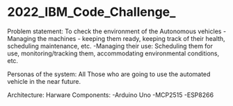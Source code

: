 # 2022_IBM_Code_Challenge_

Problem statement:
To check the environment of the Autonomous vehicles
-Managing the machines - keeping them ready, keeping track of their health, scheduling maintenance, etc. 
-Managing their use: Scheduling them for use, monitoring/tracking them, accommodating environmental conditions, etc.

Personas of the system:
All Those who are going to use the automated vehicle in the near future.

Architecture:
Harware Components:
-Arduino Uno
-MCP2515
-ESP8266



